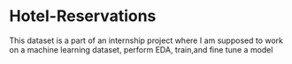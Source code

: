 # Hotel-Reservations
This dataset is a part of an internship project where I am supposed to work on a machine learning dataset, perform EDA, train,and fine tune a model
